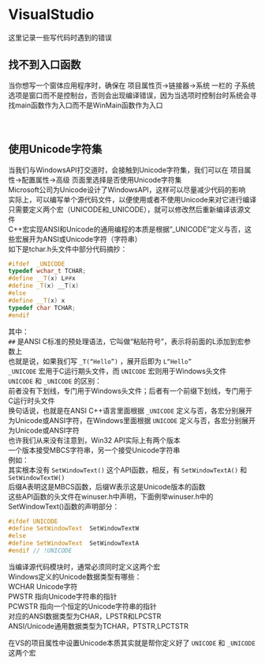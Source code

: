 # VisualStudio

这里记录一些写代码时遇到的错误  

## 找不到入口函数

当你想写一个窗体应用程序时，确保在 项目属性页->链接器->系统 一栏的 子系统 选项是窗口而不是控制台，否则会出现编译错误，因为当选项时控制台时系统会寻找main函数作为入口而不是WinMain函数作为入口  
<br />
<br />  

## 使用Unicode字符集
当我们与WindowsAPI打交道时，会接触到Unicode字符集，我们可以在 项目属性->配置属性->高级 页面里选择是否使用Unicode字符集  
Microsoft公司为Unicode设计了WindowsAPI，这样可以尽量减少代码的影响  
实际上，可以编写单个源代码文件，以便使用或者不使用Unicode来对它进行编译  
只需要定义两个宏（UNICODE和_UNICODE），就可以修改然后重新编译该源文件  
C++宏实现ANSI和Unicode的通用编程的本质是根据”_UNICODE”定义与否，这些宏展开为ANSI或Unicode字符（字符串）  
如下是tchar.h头文件中部分代码摘抄：  
```C++
#ifdef  _UNICODE
typedef wchar_t TCHAR;
#define __T(x) L##x
#define _T(x) __T(x)
#else
#define __T(x) x
typedef char TCHAR;
#endif
```
其中：  
`##` 是ANSI C标准的预处理语法，它叫做“粘贴符号”，表示将前面的L添加到宏参数上  
也就是说，如果我们写 `_T(“Hello”)` ，展开后即为 `L“Hello”`    
`_UNICODE` 宏用于C运行期头文件，而 `UNICODE` 宏则用于Windows头文件  
`UNICODE` 和 `_UNICODE` 的区别：  
前者没有下划线，专门用于Windows头文件；后者有一个前缀下划线，专门用于C运行时头文件  
换句话说，也就是在ANSI C++语言里面根据 `_UNICODE` 定义与否，各宏分别展开为Unicode或ANSI字符，在Windows里面根据 `UNICODE` 定义与否，各宏分别展开为Unicode或ANSI字符  
也许我们从来没有注意到，Win32 API实际上有两个版本  
一个版本接受MBCS字符串，另一个接受Unicode字符串  
例如：  
其实根本没有 `SetWindowText()` 这个API函数，相反，有 `SetWindowTextA()` 和 `SetWindowTextW()`  
后缀A表明这是MBCS函数，后缀W表示这是Unicode版本的函数  
这些API函数的头文件在winuser.h中声明，下面例举winuser.h中的SetWindowText()函数的声明部分：  
```C++  
#ifdef UNICODE
#define SetWindowText  SetWindowTextW
#else
#define SetWindowText  SetWindowTextA
#endif // !UNICODE
```
当编译源代码模块时，通常必须同时定义这两个宏  
Windows定义的Unicode数据类型有哪些：  
WCHAR Unicode字符  
PWSTR 指向Unicode字符串的指针  
PCWSTR 指向一个恒定的Unicode字符串的指针  
对应的ANSI数据类型为CHAR，LPSTR和LPCSTR  
ANSI/Unicode通用数据类型为TCHAR，PTSTR,LPCTSTR  
  
在VS的项目属性中设置Unicode本质其实就是帮你定义好了 `UNICODE` 和 `_UNICODE` 这两个宏  
<br />
<br />


